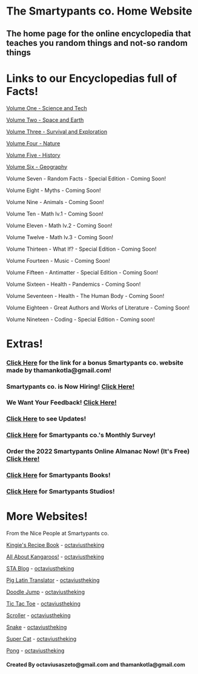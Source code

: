 # The Smartypants co. Home Website
## The home page for the online encyclopedia that teaches you random things and not-so random things

<html>
    <head>
        <meta charset="utf-8">
        <title>The Smartypants co. Home Website</title>
    </head>
    <body>
        <h1>Links to our Encyclopedias full of Facts!</h1>
        <a href="https://octaviustheking.github.io/The-Smartypants-Encyclopedia-Volume-One-Science-and-Tech/">Volume One - Science and Tech</a>
        <p>  </p>
        <p><a href="https://octaviustheking.github.io/The-Smartypants-Encyclopedia-Volume-Two-Space-and-Earth/">Volume Two - Space and Earth</a></p>
        <p> </p>
        <a href="https://octaviustheking.github.io/The-Smartypants-Encyclopedia-Volume-Three-Survival-and-Exploration/">Volume Three - Survival and Exploration</a>
        <p> </p>
        <a href="https://octaviustheking.github.io/The-Smartypants-Encyclopedia-Volume-Four-Nature/">Volume Four - Nature</a>
        <p> </p>
         <a href="https://octaviustheking.github.io/The-Smartypants-Encyclopedia-Volume-Five-History/">Volume Five - History</a>
        <p> </p>
        <a href = "https://octaviustheking.github.io/The-Smartypants-co.-Encyclopedia-Volume-Six/">Volume Six - Geography</a>
        <p> </p>
        <p>Volume Seven - Random Facts - Special Edition - Coming Soon!</p>
        <p>Volume Eight - Myths - Coming Soon!</p>
        <p>Volume Nine - Animals - Coming Soon!</p>
        <p>Volume Ten - Math lv.1 - Coming Soon!</p>
        <p>Volume Eleven - Math lv.2 - Coming Soon!</p>
        <p>Volume Twelve - Math lv.3 - Coming Soon!</p>
        <p>Volume Thirteen - What If? - Special Edition - Coming Soon!</p>
        <p>Volume Fourteen - Music - Coming Soon!</p>
        <p>Volume Fifteen - Antimatter - Special Edition - Coming Soon!</p>
        <p>Volume Sixteen - Health - Pandemics - Coming Soon!</p>
        <p>Volume Seventeen - Health - The Human Body - Coming Soon!</p>
        <p>Volume Eighteen - Great Authors and Works of Literature - Coming Soon!</p>
        <p>Volume Nineteen - Coding - Special Edition - Coming soon!<p>
        <p></p>
        <h1>Extras!</h1>
        <h3><a href="https://1393687.wixsite.com/website">Click Here</a> for the link for a bonus Smartypants co. website made by thamankotla@gmail.com!</h3>
        <h3>Smartypants co. is Now Hiring! <a href="https://hangouts.google.com/group/SgQ4YHko4Crg3vFf6">Click Here!</a></h3>
        <h3>We Want Your Feedback! <a href="https://forms.gle/PsLvvWCXwtDMiDgk8">Click Here!</a></h3>
        <h3><a href="https://octaviustheking.github.io/Smartypants-co.-Updates/">Click Here</a> to see Updates!</h3>
        <h3><a href="https://forms.gle/YThXYaybhn7UGQH16">Click Here</a> for Smartypants co.'s Monthly Survey!</h3>
        <h3>Order the 2022 Smartypants Online Almanac Now! (It's Free) <a href="https://forms.gle/RXGe9TfhuySeqHbT6">Click Here!</a></h3>
        <h3><a href="https://octaviustheking.github.io/Smartypants-Books/">Click Here</a> for Smartypants Books!</h3>
        <h3><a href="https://octaviustheking.github.io/Smartypants-Studios/">Click Here</a> for Smartypants Studios!</h3>
        <h1>More Websites!</h1>
        <p>From the Nice People at Smartypants co.</p>
        <p><a href="https://octaviustheking.github.io/Kingie-s_Recipe_Book/">Kingie's Recipe Book</a> - <a href="https://github.com/octaviustheking">octaviustheking</a></p>
        <p><a href="https://octaviustheking.github.io/All_About_Kangaroos/">All About Kangaroos!</a> - <a href="https://github.com/octaviustheking">octaviustheking</a></p>
        <p><a href="https://octaviustheking.github.io/STA-Blog/#2nd-theme">STA Blog</a> - <a href="https://github.com/octaviustheking">octaviustheking</a></p>
        <p><a href="https://octaviustheking.github.io/Pig-Latin-Translator/">Pig Latin Translator</a> - <a href="https://github.com/octaviustheking">octaviustheking</a></p>
        <p><a href="https://octaviustheking.github.io/Doodle-Jump/">Doodle Jump</a> - <a href="https://github.com/octaviustheking">octaviustheking</a></p>
        <p><a href="https://octaviustheking.github.io/Tic-Tac-Toe/">Tic Tac Toe</a> - <a href="https://github.com/octaviustheking">octaviustheking</a></p>
        <p><a href="https://octaviustheking.github.io/Scroller/">Scroller</a> - <a href="https://github.com/octaviustheking">octaviustheking</a></p>
        <p><a href="https://octaviustheking.github.io/Snake/">Snake</a> - <a href="https://github.com/octaviustheking">octaviustheking</a></p>
        <p><a href="https://octaviustheking.github.io/Super-Cat/">Super Cat</a> - <a href="https://github.com/octaviustheking">octaviustheking</a></p>
        <p><a href="https://octaviustheking.github.io/Pong/">Pong</a> - <a href="https://github.com/octaviustheking">octaviustheking</a></p>
        <h4>Created By octaviusaszeto@gmail.com and thamankotla@gmail.com</h4>
    </body>
</html>

